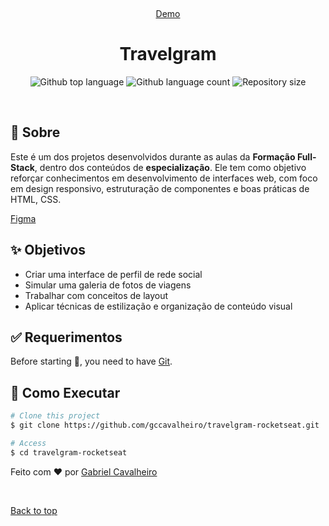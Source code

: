 <div align="center" id="top"> 
  
  &#xa0;

  <a href="https://gccavalheiro.github.io/travelgram-rocketseat/" target="_blank">Demo</a>
</div>

<h1 align="center">Travelgram</h1>

<p align="center">
  <img alt="Github top language" src="https://img.shields.io/github/languages/top/gccavalheiro/travelgram?color=56BEB8">

  <img alt="Github language count" src="https://img.shields.io/github/languages/count/gccavalheiro/travelgram?color=56BEB8">

  <img alt="Repository size" src="https://img.shields.io/github/repo-size/gccavalheiro/travelgram?color=56BEB8"> 
</p>

<br>

## :dart: Sobre ##

Este é um dos projetos desenvolvidos durante as aulas da **Formação Full-Stack**, dentro dos conteúdos de **especialização**. Ele tem como objetivo reforçar conhecimentos em desenvolvimento de interfaces web, com foco em design responsivo, estruturação de componentes e boas práticas de HTML, CSS.

[Figma](www.figma.com/design/zHlyDAjV3GWDDJX3lw3lmG/Perfil-de-viagens--Community)

## :sparkles: Objetivos

- Criar uma interface de perfil de rede social
- Simular uma galeria de fotos de viagens
- Trabalhar com conceitos de layout
- Aplicar técnicas de estilização e organização de conteúdo visual

## :white_check_mark: Requerimentos ##

Before starting :checkered_flag:, you need to have [Git](https://git-scm.com).


## :checkered_flag: Como Executar ##

```bash
# Clone this project
$ git clone https://github.com/gccavalheiro/travelgram-rocketseat.git

# Access
$ cd travelgram-rocketseat
```

Feito com :heart: por <a href="https://github.com/gccavalheiro" target="_blank">Gabriel Cavalheiro</a>

&#xa0;

<a href="#top">Back to top</a>
